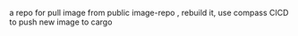 a repo for pull image from public image-repo , rebuild it, use compass CICD to push new image to cargo